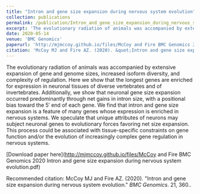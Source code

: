 ```yaml
---
title: "Intron and gene size expansion during nervous system evolution"
collection: publications
permalink: /publication/Intron_and_gene_size_expansion_during_nervous_system_evolution_051420
excerpt: 'The evolutionary radiation of animals was accompanied by extensive expansion of gene and genome sizes, increased isoform diversity, and complexity of regulation. Here we show that the longest genes are enriched for expression in neuronal tissues of diverse vertebrates and of invertebrates. Additionally, we show that neuronal gene size expansion occurred predominantly through net gains in intron size, with a positional bias toward the 5′ end of each gene. We find that intron and gene size expansion is a feature of many genes whose expression is enriched in nervous systems. We speculate that unique attributes of neurons may subject neuronal genes to evolutionary forces favoring net size expansion. This process could be associated with tissue-specific constraints on gene function and/or the evolution of increasingly complex gene regulation in nervous systems.'
date: 2020-05-14
venue: 'BMC Genomics'
paperurl: 'http://mjmccoy.github.io/files/McCoy and Fire BMC Genomics 2020 Intron and gene size expansion during nervous system evolution.pdf'
citation: 'McCoy MJ and Fire AZ. (2020). &quot;Intron and gene size expansion during nervous system evolution.&quot; <i>BMC Genomics</i>. 21, 360.'
---
```

The evolutionary radiation of animals was accompanied by extensive expansion of gene and genome sizes, increased isoform diversity, and complexity of regulation. Here we show that the longest genes are enriched for expression in neuronal tissues of diverse vertebrates and of invertebrates. Additionally, we show that neuronal gene size expansion occurred predominantly through net gains in intron size, with a positional bias toward the 5′ end of each gene. We find that intron and gene size expansion is a feature of many genes whose expression is enriched in nervous systems. We speculate that unique attributes of neurons may subject neuronal genes to evolutionary forces favoring net size expansion. This process could be associated with tissue-specific constraints on gene function and/or the evolution of increasingly complex gene regulation in nervous systems.

[Download paper here](http://mjmccoy.github.io/files/McCoy and Fire BMC Genomics 2020 Intron and gene size expansion during nervous system evolution.pdf)

Recommended citation: McCoy MJ and Fire AZ. (2020). &quot;Intron and gene size expansion during nervous system evolution.&quot; <i>BMC Genomics</i>. 21, 360..
